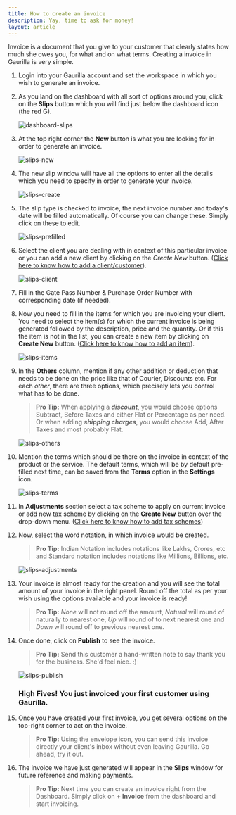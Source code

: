```yaml
---
title: How to create an invoice
description: Yay, time to ask for money!
layout: article
---
```

Invoice is a document that you give to your customer that clearly states how much she owes you, for what and on what terms. Creating a invoice in Gaurilla is very simple.

1. Login into your Gaurilla account and set the workspace in which you wish to generate an invoice.

2. As you land on the dashboard with all sort of options around you, click on the **Slips** button which you will find just below the dashboard icon (the red G).

    ![dashboard-slips](http://placehold.it/800x500)

3. At the top right corner the **New** button is what you are looking for in order to generate an invoice.

    ![slips-new](http://placehold.it/800x500)

4. The new slip window will have all the options to enter all the details which you need to specify in order to generate your invoice.

    ![slips-create](http://placehold.it/800x500)

5. The slip type is checked to invoice, the next invoice number and today's date will be filled automatically. Of course you can change these. Simply click on these to edit.

    ![slips-prefilled](http://placehold.it/800x500)

6. Select the client you are dealing with in context of this particular invoice or you can add a new client by clicking on the *Create New* button. ([Click here to know how to add a client/customer]()).

    ![slips-client](http://placehold.it/800x500)

7. Fill in the Gate Pass Number & Purchase Order Number with corresponding date (if needed).

8. Now you need to fill in the items for which you are invoicing your client. You need to select the item(s) for which the current invoice is being generated followed by the description, price and the quantity. Or if this the item is not in the list, you can create a new item by clicking on **Create New** button. ([Click here to know how to add an item]()).

    ![slips-items](http://placehold.it/800x500)

9. In the **Others** column, mention if any other addition or deduction that needs to be done on the price like that of Courier, Discounts etc. For each *other*, there are three options, which precisely lets you control what has to be done.
    
    > **Pro Tip:** When applying a **_discount_**, you would choose options Subtract, Before Taxes and either Flat or Percentage as per need. Or when adding **_shipping charges_**, you would choose Add, After Taxes and most probably Flat.

    ![slips-others](http://placehold.it/800x500)

10. Mention the terms which should be there on the invoice in context of the product or the service. The default terms, which will be by default pre-filled next time, can be saved from the **Terms** option in the **Settings** icon.

    ![slips-terms](http://placehold.it/800x500)

11. In **Adjustments** section select a tax scheme to apply on current invoice or add new tax scheme by clicking on the **Create New** button over the drop-down menu. ([Click here to know how to add tax schemes]())

12. Now, select the word notation, in which invoice would be created.
    
    > **Pro Tip:** Indian Notation includes notations like Lakhs, Crores, etc and Standard notation includes notations like Millions, Billions, etc.

    ![slips-adjustments](http://placehold.it/800x500)

13. Your invoice is almost ready for the creation and you will see the total amount of your invoice in the right panel. Round off the total as per your wish using the options available and your invoice is ready!
    
    > **Pro Tip:** _None_ will not round off the amount, _Natural_ will round of naturally to nearest one, _Up_ will round of to next nearest one and _Down_ will round off to previous nearest one.

14. Once done, click on **Publish** to see the invoice.

    > **Pro Tip:** Send this customer a hand-written note to say thank you for the business. She'd feel nice. :)

    ![slips-publish](http://placehold.it/800x500)

    ### High Fives! You just invoiced your first customer using Gaurilla.

15. Once you have created your first invoice, you get several options on the top-right corner to act on the invoice.
    
    > **Pro Tip:** Using the envelope icon, you can send this invoice directly your client's inbox without even leaving Gaurilla. Go ahead, try it out.

16. The invoice we have just generated will appear in the **Slips** window for future reference and making payments.

    > **Pro Tip:** Next time you can create an invoice right from the Dashboard. Simply click on **+ Invoice** from the dashboard and start invoicing.